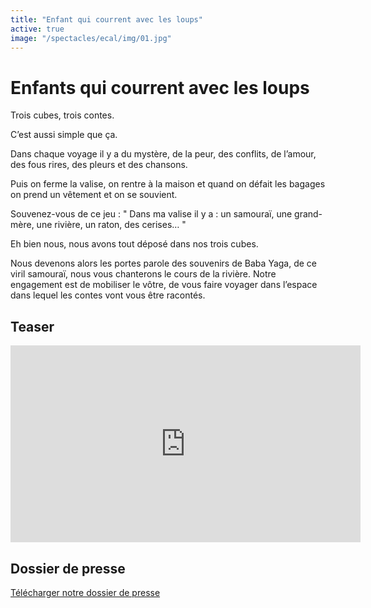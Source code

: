 ```yaml
---
title: "Enfant qui courrent avec les loups"
active: true
image: "/spectacles/ecal/img/01.jpg"
---
```


# Enfants qui courrent avec les loups

Trois cubes, trois contes.

C’est aussi simple que ça.

Dans chaque voyage il y a du mystère, de la peur, des conflits, de l’amour, des fous rires, des pleurs et des chansons.

Puis on ferme la valise, on rentre à la maison et quand on défait les bagages on prend un vêtement et on se souvient.

Souvenez-vous de ce jeu : " Dans ma valise il y a : un samouraï, une grand-mère, une rivière, un raton, des cerises… "

Eh bien nous, nous avons tout déposé dans nos trois cubes.

Nous devenons alors les portes parole des souvenirs de Baba Yaga, de ce viril samouraï, nous vous chanterons le cours de la rivière. Notre engagement est de mobiliser le vôtre, de vous faire voyager dans l’espace dans lequel les contes vont vous être racontés.

## Teaser

<iframe width="560" height="315" src="https://www.youtube.com/embed/x-ptroPvHXA?si=ac1eXu2hn8HTcft4" title="YouTube video player" frameborder="0" allow="accelerometer; autoplay; clipboard-write; encrypted-media; gyroscope; picture-in-picture; web-share" referrerpolicy="strict-origin-when-cross-origin" allowfullscreen></iframe>

## Dossier de presse

[Télécharger notre dossier de presse](https://mailchi.mp/aff4c5548064/ddp-enfantsquicourentaveclesloups)
